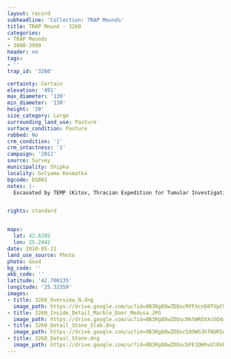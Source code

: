 ```yaml
---
layout: record
subheadline: 'Collection: TRAP Mounds'
title: TRAP Mound - 3260
categories:
- TRAP Mounds
- 3000-3999
header: no
tags:
- ''
trap_id: '3260'

certainty: Certain
elevation: '491'
max_diameter: '130'
min_diameter: '130'
height: '20'
size_category: Large
surrounding_land_use: Pasture
surface_condition: Pasture
robbed: No
crm_condition: '1'
crm_intactness: '1'
campaign: '2011'
source: Survey
municipality: Shipka
locality: Golyama Kosmatka
bgcode: DS001
notes: |-
  Excavated by TEMP (Kitov, Thracian Expedition for Tumular Investigations) 2004, Museum inside.


rights: standard


maps:
  lat: 42.6285
  lon: 25.2442
date: 2018-05-21
land_use_source: Photo
photo: Good
bg_code: ''
akb_code: ''
latitude: '42.700135'
longitude: '25.33359'
images:
- title: 3260_Overview_N.dng
  image_path: https://drive.google.com/uc?id=0B3Rg88wZDQscRFFXcnE0TVpCVHc
- title: 3260_Inside_Detail_Marble_Door_Medusa.JPG
  image_path: https://drive.google.com/uc?id=0B3Rg88wZDQscNktWREhXcGQ4aDA
- title: 3260_Detail_Stone_Slab.dng
  image_path: https://drive.google.com/uc?id=0B3Rg88wZDQscS09WS3hfNURSdkk
- title: 3260_Detail_Stone.dng
  image_path: https://drive.google.com/uc?id=0B3Rg88wZDQscbFE1QWhvUlRkb28
---
```

